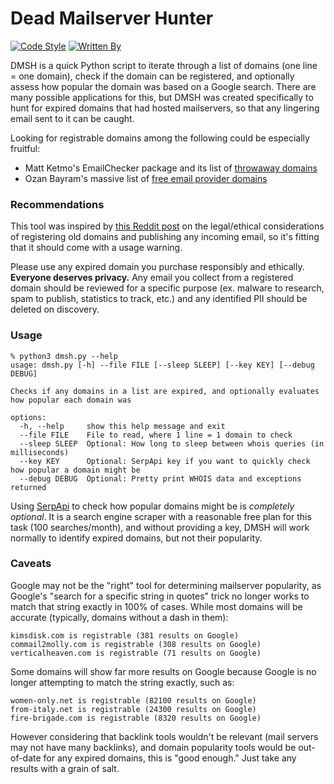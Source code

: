 # Dead Mailserver Hunter

[![Code Style](https://img.shields.io/badge/code%20style-black-black)](https://github.com/psf/black)
[![Written By](https://img.shields.io/badge/written%20by-some%20nerd-red.svg)](https://chris.partridge.tech)

DMSH is a quick Python script to iterate through a list of domains (one line = one domain), check if the domain can be registered, and optionally assess how popular the domain was based on a Google search. There are many possible applications for this, but DMSH was created specifically to hunt for expired domains that had hosted mailservers, so that any lingering email sent to it can be caught.

Looking for registrable domains among the following could be especially fruitful:
* Matt Ketmo's EmailChecker package and its list of [throwaway domains](https://github.com/MattKetmo/EmailChecker/blob/master/res/throwaway_domains.txt)
* Ozan Bayram's massive list of [free email provider domains](https://gist.github.com/okutbay/5b4974b70673dfdcc21c517632c1f984)

### Recommendations

This tool was inspired by [this Reddit post](https://www.reddit.com/r/cybersecurity/comments/xm8qtm/legality_of_making_an_email_feed_from_by_using/) on the legal/ethical considerations of registering old domains and publishing any incoming email, so it's fitting that it should come with a usage warning.

Please use any expired domain you purchase responsibly and ethically. **Everyone deserves privacy.** Any email you collect from a registered domain should be reviewed for a specific purpose (ex. malware to research, spam to publish, statistics to track, etc.) and any identified PII should be deleted on discovery.

### Usage

```
% python3 dmsh.py --help
usage: dmsh.py [-h] --file FILE [--sleep SLEEP] [--key KEY] [--debug DEBUG]

Checks if any domains in a list are expired, and optionally evaluates how popular each domain was

options:
  -h, --help     show this help message and exit
  --file FILE    File to read, where 1 line = 1 domain to check
  --sleep SLEEP  Optional: How long to sleep between whois queries (in milliseconds)
  --key KEY      Optional: SerpApi key if you want to quickly check how popular a domain might be
  --debug DEBUG  Optional: Pretty print WHOIS data and exceptions returned
```

Using [SerpApi](https://serpapi.com/) to check how popular domains might be is *completely optional*. It is a search engine scraper with a reasonable free plan for this task (100 searches/month), and without providing a key, DMSH will work normally to identify expired domains, but not their popularity.

### Caveats

Google may not be the "right" tool for determining mailserver popularity, as Google's "search for a specific string in quotes" trick no longer works to match that string exactly in 100% of cases. While most domains will be accurate (typically, domains without a dash in them):

```
kimsdisk.com is registrable (381 results on Google)
commail2molly.com is registrable (308 results on Google)
verticalheaven.com is registrable (71 results on Google)
```

Some domains will show far more results on Google because Google is no longer attempting to match the string exactly, such as:

```
women-only.net is registrable (82100 results on Google)
from-italy.net is registrable (24300 results on Google)
fire-brigade.com is registrable (8320 results on Google)
```

However considering that backlink tools wouldn't be relevant (mail servers may not have many backlinks), and domain popularity tools would be out-of-date for any expired domains, this is "good enough." Just take any results with a grain of salt.
